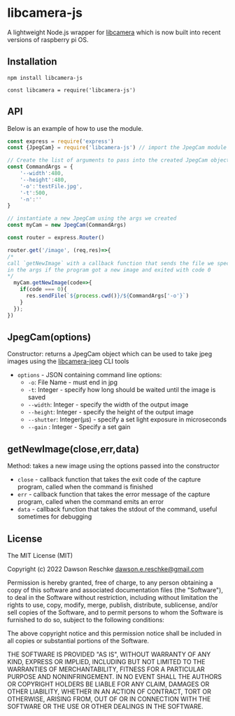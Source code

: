 # libcamera-js
A lightweight Node.js wrapper for [libcamera](https://libcamera.org/) which is now built into recent versions of raspberry pi OS. 
## Installation
`npm install libcamera-js`

`const libcamera = require('libcamera-js')`

## API
Below is an example of how to use the module.
```js
const express = require('express')
const {JpegCam} = require('libcamera-js') // import the JpegCam module from `libcamera-js`

// Create the list of arguments to pass into the created JpegCam object
const CommandArgs = {
	'--width':480,
	'--height':480,
	'-o':'testFile.jpg',
	'-t':500,
	'-n':''
}

// instantiate a new JpegCam using the args we created
const myCam = new JpegCam(CommandArgs)

const router = express.Router()

router.get('/image', (req,res)=>{
/*
call `getNewImage` with a callback function that sends the file we specified 
in the args if the program got a new image and exited with code 0
*/
  myCam.getNewImage(code=>{ 
    if(code === 0){
      res.sendFile(`${process.cwd()}/${CommandArgs['-o'}`)
    }
  });
})
```

## JpegCam(options)

Constructor: returns a JpegCam object which can be used to take jpeg images using the [libcamera-jpeg](https://www.raspberrypi.com/documentation/accessories/camera.html#libcamera-jpeg) CLI tools

- `options` - JSON containing command line options:
  - `-o`: File Name - must end in jpg
  - `-t`: Integer - specify how long should be waited until the image is saved
  - `--width`: Integer - specify the width of the output image
  - `--height`: Integer - specify the height of the output image
  - `--shutter`: Integer(μs) - specify a set light exposure in microseconds 
  - `--gain` : Integer - Specify a set gain

## getNewImage(close,err,data)

Method: takes a new image using the options passed into the constructor
- `close` - callback function that takes the exit code of the capture program, called when the command is finished
- `err` - callback function that takes the error message of the capture program, called when the command emits an error
- `data` - callback function that takes the stdout of the command, useful sometimes for debugging

## License

The MIT License (MIT)

Copyright (c) 2022 Dawson Reschke dawson.e.reschke@gmail.com

Permission is hereby granted, free of charge, to any person obtaining a copy of this software and associated documentation files (the "Software"), to deal in the Software without restriction, including without limitation the rights to use, copy, modify, merge, publish, distribute, sublicense, and/or sell copies of the Software, and to permit persons to whom the Software is furnished to do so, subject to the following conditions:

The above copyright notice and this permission notice shall be included in all copies or substantial portions of the Software.

THE SOFTWARE IS PROVIDED "AS IS", WITHOUT WARRANTY OF ANY KIND, EXPRESS OR IMPLIED, INCLUDING BUT NOT LIMITED TO THE WARRANTIES OF MERCHANTABILITY, FITNESS FOR A PARTICULAR PURPOSE AND NONINFRINGEMENT. IN NO EVENT SHALL THE AUTHORS OR COPYRIGHT HOLDERS BE LIABLE FOR ANY CLAIM, DAMAGES OR OTHER LIABILITY, WHETHER IN AN ACTION OF CONTRACT, TORT OR OTHERWISE, ARISING FROM, OUT OF OR IN CONNECTION WITH THE SOFTWARE OR THE USE OR OTHER DEALINGS IN THE SOFTWARE.
